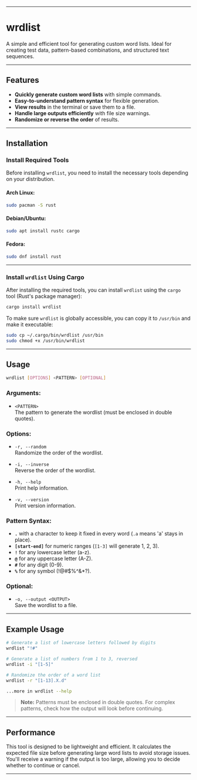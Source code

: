 
---

# **wrdlist**

A simple and efficient tool for generating custom word lists. Ideal for creating test data, pattern-based combinations, and structured text sequences.

---

## **Features**

- **Quickly generate custom word lists** with simple commands.
- **Easy-to-understand pattern syntax** for flexible generation.
- **View results** in the terminal or save them to a file.
- **Handle large outputs efficiently** with file size warnings.
- **Randomize or reverse the order** of results.

---

## **Installation**

### **Install Required Tools**

Before installing `wrdlist`, you need to install the necessary tools depending on your distribution.

#### **Arch Linux:**

```bash
sudo pacman -S rust
```

#### **Debian/Ubuntu:**

```bash
sudo apt install rustc cargo
```

#### **Fedora:**

```bash
sudo dnf install rust
```

---

### **Install `wrdlist` Using Cargo**

After installing the required tools, you can install `wrdlist` using the `cargo` tool (Rust's package manager):

```bash
cargo install wrdlist
```

To make sure `wrdlist` is globally accessible, you can copy it to `/usr/bin` and make it executable:

```bash
sudo cp ~/.cargo/bin/wrdlist /usr/bin
sudo chmod +x /usr/bin/wrdlist
```

---

## **Usage**

```bash
wrdlist [OPTIONS] <PATTERN> [OPTIONAL]
```

### **Arguments:**

- `<PATTERN>`  
    The pattern to generate the wordlist (must be enclosed in double quotes).

### **Options:**

- `-r, --random`  
    Randomize the order of the wordlist.

- `-i, --inverse`  
    Reverse the order of the wordlist.

- `-h, --help`  
    Print help information.

- `-v, --version`  
    Print version information.

### **Pattern Syntax:**

- **`.`** with a character to keep it fixed in every word (`.a` means 'a' stays in place).
- **`[start-end]`** for numeric ranges (`[1-3]` will generate 1, 2, 3).
- **`!`** for any lowercase letter (a-z).
- **`@`** for any uppercase letter (A-Z).
- **`#`** for any digit (0-9).
- **`%`** for any symbol (!@#$%^&*?).

### **Optional:**

- `-o, --output <OUTPUT>`  
    Save the wordlist to a file.

---

## **Example Usage**

```bash
# Generate a list of lowercase letters followed by digits
wrdlist "!#"

# Generate a list of numbers from 1 to 3, reversed
wrdlist -i "[1-5]"

# Randomize the order of a word list
wrdlist -r "[1-13].X.d"

...more in wrdlist --help 
```

> **Note:** Patterns must be enclosed in double quotes. For complex patterns, check how the output will look before continuing.

---

## **Performance**

This tool is designed to be lightweight and efficient. It calculates the expected file size before generating large word lists to avoid storage issues. You'll receive a warning if the output is too large, allowing you to decide whether to continue or cancel.

---
